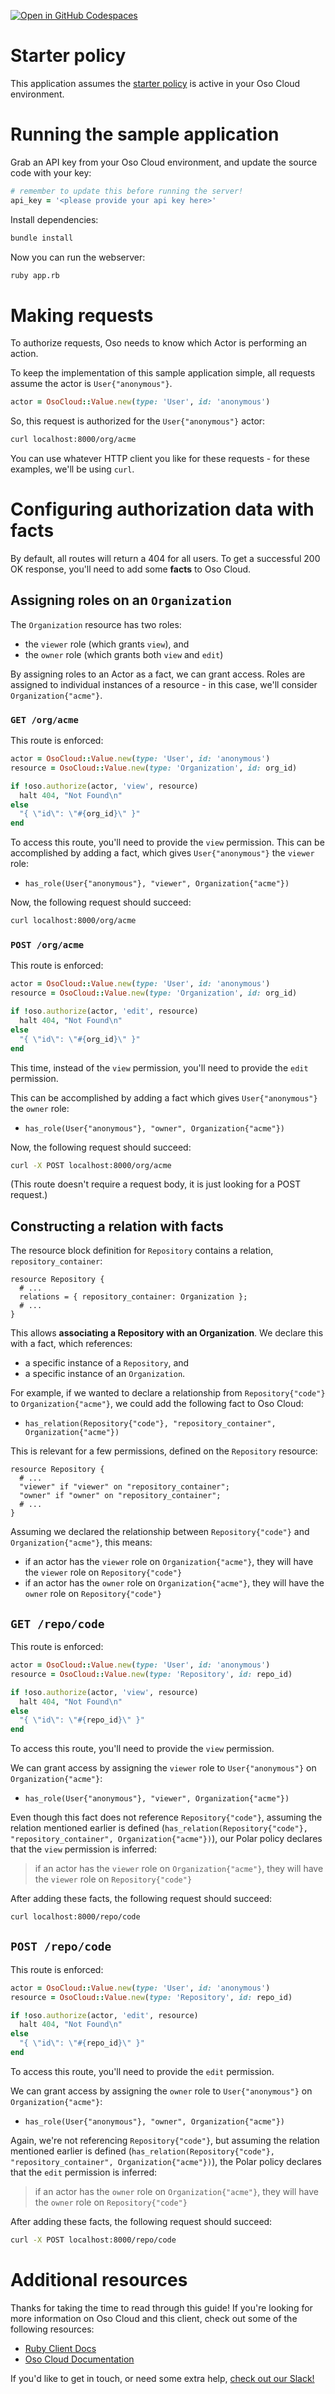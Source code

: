 [![Open in GitHub Codespaces](https://github.com/codespaces/badge.svg)](https://github.com/codespaces/new?machine=basicLinux32gb&repo=558558532&ref=main&devcontainer_path=.devcontainer%2Fruby%2Fdevcontainer.json)

# Starter policy

This application assumes the [starter policy](../starter_policy.polar) is active in your Oso Cloud environment.

# Running the sample application

Grab an API key from your Oso Cloud environment, and update the source code with your key:

```ruby
# remember to update this before running the server!
api_key = '<please provide your api key here>'
```

Install dependencies:
```bash
bundle install
```

Now you can run the webserver:
```bash
ruby app.rb
```

# Making requests

To authorize requests, Oso needs to know which Actor is performing an action.

To keep the implementation of this sample application simple, all requests assume the actor is `User{"anonymous"}`.
```ruby
actor = OsoCloud::Value.new(type: 'User', id: 'anonymous')
```

So, this request is authorized for the `User{"anonymous"}` actor:

```bash
curl localhost:8000/org/acme
```

You can use whatever HTTP client you like for these requests - for these examples, we'll be using `curl`.

# Configuring authorization data with facts

By default, all routes will return a 404 for all users. To get a successful 200 OK response, you'll need to add some **facts** to Oso Cloud.

## Assigning roles on an `Organization`

The `Organization` resource has two roles:
- the `viewer` role (which grants `view`), and
- the `owner` role (which grants both `view` and `edit`)

By assigning roles to an Actor as a fact, we can grant access. Roles are assigned to individual instances of a resource - in this case, we'll consider `Organization{"acme"}`.

### `GET /org/acme`

This route is enforced:

```ruby
actor = OsoCloud::Value.new(type: 'User', id: 'anonymous')
resource = OsoCloud::Value.new(type: 'Organization', id: org_id)

if !oso.authorize(actor, 'view', resource)
  halt 404, "Not Found\n"
else
  "{ \"id\": \"#{org_id}\" }"
end
```

To access this route, you'll need to provide the `view` permission. This can be accomplished by adding a fact, which gives `User{"anonymous"}` the `viewer` role:
- `has_role(User{"anonymous"}, "viewer", Organization{"acme"})`

Now, the following request should succeed:

```bash
curl localhost:8000/org/acme
```

### `POST /org/acme`

This route is enforced:

```ruby
actor = OsoCloud::Value.new(type: 'User', id: 'anonymous')
resource = OsoCloud::Value.new(type: 'Organization', id: org_id)

if !oso.authorize(actor, 'edit', resource)
  halt 404, "Not Found\n"
else
  "{ \"id\": \"#{org_id}\" }"
end
```

This time, instead of the `view` permission, you'll need to provide the `edit` permission.

This can be accomplished by adding a fact which gives `User{"anonymous"}` the `owner` role:
- `has_role(User{"anonymous"}, "owner", Organization{"acme"})`

Now, the following request should succeed:

```bash
curl -X POST localhost:8000/org/acme
```

(This route doesn't require a request body, it is just looking for a POST request.)

## Constructing a relation with facts

The resource block definition for `Repository` contains a relation, `repository_container`:

```polar
resource Repository {
  # ...
  relations = { repository_container: Organization };
  # ...
}
```

This allows **associating a Repository with an Organization**. We declare this with a fact, which references:
- a specific instance of a `Repository`, and
- a specific instance of an `Organization`.

For example, if we wanted to declare a relationship from `Repository{"code"}` to `Organization{"acme"}`, we could add
the following fact to Oso Cloud:

- `has_relation(Repository{"code"}, "repository_container", Organization{"acme"})`

This is relevant for a few permissions, defined on the `Repository` resource:
```polar
resource Repository {
  # ...
  "viewer" if "viewer" on "repository_container";
  "owner" if "owner" on "repository_container";
  # ...
}
```

Assuming we declared the relationship between `Repository{"code"}` and `Organization{"acme"}`, this means:
- if an actor has the `viewer` role on `Organization{"acme"}`, they will have the `viewer` role on `Repository{"code"}`
- if an actor has the `owner` role on `Organization{"acme"}`, they will have the `owner` role on `Repository{"code"}`

## `GET /repo/code`

This route is enforced:

```ruby
actor = OsoCloud::Value.new(type: 'User', id: 'anonymous')
resource = OsoCloud::Value.new(type: 'Repository', id: repo_id)

if !oso.authorize(actor, 'view', resource)
  halt 404, "Not Found\n"
else
  "{ \"id\": \"#{repo_id}\" }"
end
```

To access this route, you'll need to provide the `view` permission.

We can grant access by assigning the `viewer` role to `User{"anonymous"}` on `Organization{"acme"}`:
- `has_role(User{"anonymous"}, "viewer", Organization{"acme"})`

Even though this fact does not reference `Repository{"code"}`, assuming the relation mentioned earlier is defined (`has_relation(Repository{"code"}, "repository_container", Organization{"acme"})`), our Polar policy declares that the `view` permission is inferred:

> if an actor has the `viewer` role on `Organization{"acme"}`, they will have the `viewer` role on `Repository{"code"}`

After adding these facts, the following request should succeed:

```bash
curl localhost:8000/repo/code
```

## `POST /repo/code`

This route is enforced:

```ruby
actor = OsoCloud::Value.new(type: 'User', id: 'anonymous')
resource = OsoCloud::Value.new(type: 'Repository', id: repo_id)

if !oso.authorize(actor, 'edit', resource)
  halt 404, "Not Found\n"
else
  "{ \"id\": \"#{repo_id}\" }"
end
```

To access this route, you'll need to provide the `edit` permission.

We can grant access by assigning the `owner` role to `User{"anonymous"}` on `Organization{"acme"}`:
- `has_role(User{"anonymous"}, "owner", Organization{"acme"})`

Again, we're not referencing `Repository{"code"}`, but assuming the relation mentioned earlier is defined (`has_relation(Repository{"code"}, "repository_container", Organization{"acme"})`), the Polar policy declares that the `edit` permission is inferred:

> if an actor has the `owner` role on `Organization{"acme"}`, they will have the `owner` role on `Repository{"code"}`

After adding these facts, the following request should succeed:

```bash
curl -X POST localhost:8000/repo/code
```

# Additional resources

Thanks for taking the time to read through this guide! If you're looking for more information on Oso Cloud and this
client, check out some of the following resources:

- [Ruby Client Docs](https://www.osohq.com/docs/reference/client-apis/ruby)
- [Oso Cloud Documentation](https://www.osohq.com/docs)

If you'd like to get in touch, or need some extra help, [check out our Slack!](https://join-slack.osohq.com/?utm_source=starter-policy-sample-application)
